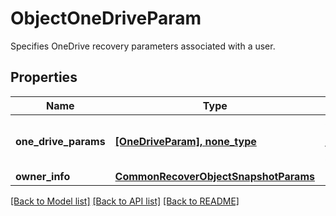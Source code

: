 # ObjectOneDriveParam

Specifies OneDrive recovery parameters associated with a user.

## Properties
Name | Type | Description | Notes
------------ | ------------- | ------------- | -------------
**one_drive_params** | [**[OneDriveParam], none_type**](OneDriveParam.md) | Specifies parameters to recover a OneDrive. | [optional] 
**owner_info** | [**CommonRecoverObjectSnapshotParams**](CommonRecoverObjectSnapshotParams.md) |  | [optional] 

[[Back to Model list]](../README.md#documentation-for-models) [[Back to API list]](../README.md#documentation-for-api-endpoints) [[Back to README]](../README.md)


